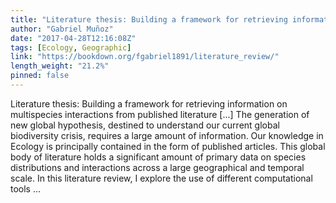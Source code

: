 ```yaml
---
title: "Literature thesis: Building a framework for retrieving information on multispecies interactions from published literature"
author: "Gabriel Muñoz"
date: "2017-04-28T12:16:08Z"
tags: [Ecology, Geographic]
link: "https://bookdown.org/fgabriel1891/literature_review/"
length_weight: "21.2%"
pinned: false
---
```


Literature thesis: Building a framework for retrieving information on multispecies interactions from published literature [...] The generation of new global hypothesis, destined to understand our current global biodiversity crisis, requires a large amount of information. Our knowledge in Ecology is principally contained in the form of published articles. This global body of literature holds a significant amount of primary data on species distributions and interactions across a large geographical and temporal scale. In this literature review, I explore the use of different computational tools ...
